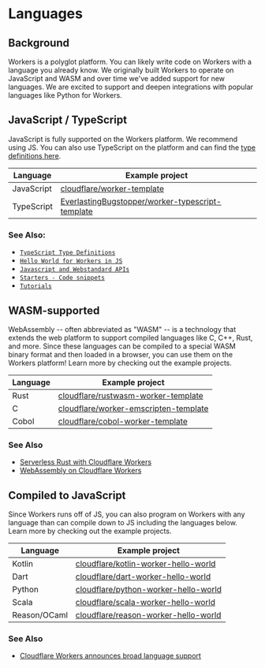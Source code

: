 # Languages

## Background

Workers is a polyglot platform. You can likely write code on Workers with a language you already know. We originally built Workers to operate on JavaScript and WASM and over time we've added support for new languages. We are excited to support and deepen integrations with popular languages like Python for Workers.

## JavaScript / TypeScript

JavaScript is fully supported on the Workers platform. We recommend using JS. You can also use TypeScript on the platform and can find the [type definitions here](https://github.com/cloudflare/workers-types).

<TableWrap>

| Language   | Example project                                                                                                         |
|------------|-------------------------------------------------------------------------------------------------------------------------|
| JavaScript | [cloudflare/worker-template](https://github.com/cloudflare/worker-template)                                             |
| TypeScript | [EverlastingBugstopper/worker-typescript-template](https://github.com/EverlastingBugstopper/worker-typescript-template) |

</TableWrap>

### See Also:
- [`TypeScript Type Definitions`](https://github.com/cloudflare/workers-types)
- [`Hello World for Workers in JS`](https://github.com/cloudflare/worker-template)
- [`Javascript and Webstandard APIs`](/reference/runtime-apis/web-standards)
- [`Starters - Code snippets`](/starters)
- [`Tutorials`](/tutorials)

## WASM-supported

WebAssembly -- often abbreviated as "WASM" -- is a technology that extends the web platform to support compiled languages like C, C++, Rust, and more. Since these languages can be compiled to a special WASM binary format and then loaded in a browser, you can use them on the Workers platform!  Learn more by checking out the example projects.

<TableWrap>

| Language | Example project                                                                                   |
|----------|---------------------------------------------------------------------------------------------------|
| Rust     | [cloudflare/rustwasm-worker-template](https://github.com/cloudflare/rustwasm-worker-template)     |
| C        | [cloudflare/worker-emscripten-template](https://github.com/cloudflare/worker-emscripten-template) |
| Cobol    | [cloudflare/cobol-worker-template](https://github.com/cloudflare/cobol-worker-template)           |

</TableWrap>

### See Also

- [Serverless Rust with Cloudflare Workers](https://blog.cloudflare.com/cloudflare-workers-as-a-serverless-rust-platform/)
- [WebAssembly on Cloudflare Workers](https://blog.cloudflare.com/webassembly-on-cloudflare-workers/)

## Compiled to JavaScript

Since Workers runs off of JS, you can also program on Workers with any language than can compile down to JS including the languages below. Learn more by checking out the example projects.

<TableWrap>

| Language     | Example project                                                                                 |
|--------------|-------------------------------------------------------------------------------------------------|
| Kotlin       | [cloudflare/kotlin-worker-hello-world](https://github.com/cloudflare/kotlin-worker-hello-world) |
| Dart         | [cloudflare/dart-worker-hello-world](https://github.com/cloudflare/dart-worker-hello-world)     |
| Python       | [cloudflare/python-worker-hello-world](https://github.com/cloudflare/python-worker-hello-world) |
| Scala        | [cloudflare/scala-worker-hello-world](https://github.com/cloudflare/scala-worker-hello-world)   |
| Reason/OCaml | [cloudflare/reason-worker-hello-world](https://github.com/cloudflare/reason-worker-hello-world) |

</TableWrap>

### See Also

- [Cloudflare Workers announces broad language support](https://blog.cloudflare.com/cloudflare-workers-announces-broad-language-support/)
